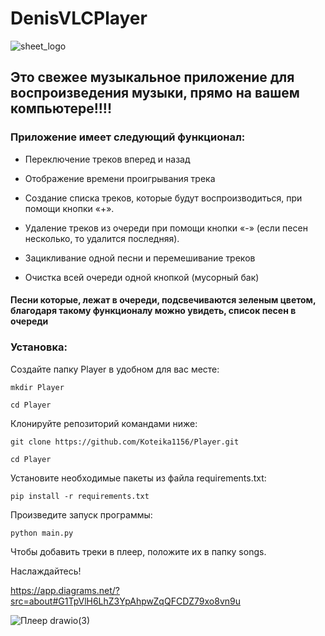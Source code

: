 
# DenisVLCPlayer


![sheet_logo](https://github.com/SharovSa/DenisVLCPlayer/assets/116020011/9198f7bb-459c-4ad4-b6c4-4b548c6aba2c)


## Это свежее музыкальное приложение для воспроизведения музыки, прямо на вашем компьютере!!!! 

### Приложение имеет следующий функционал:

-  Переключение треков вперед и назад
  
-  Отображение времени проигрывания трека

-  Создание списка треков, которые будут воспроизводиться, при помощи кнопки «+».

-  Удаление треков из очереди при помощи кнопки «-» (если песен несколько, то удалится последняя).
  
-  Зацикливание одной песни и перемешивание треков

-  Очистка всей очереди одной кнопкой (мусорный бак) 

####   Песни которые, лежат в очереди, подсвечиваются зеленым цветом, благодаря такому функционалу можно увидеть, список песен в очереди


  
### Установка:

Создайте папку Player в удобном для вас месте:

`mkdir Player`

`cd Player`

Клонируйте репозиторий командами ниже:

`git clone https://github.com/Koteika1156/Player.git`

`cd Player`

Установите необходимые пакеты из файла requirements.txt:

`pip install -r requirements.txt`

Произведите запуск программы:

`python main.py`

Чтобы добавить треки в плеер, положите их в папку songs.

Наслаждайтесь!

https://app.diagrams.net/?src=about#G1TpVlH6LhZ3YpAhpwZqQFCDZ79xo8vn9u

![Плеер drawio(3)](https://github.com/SharovSa/DenisVLCPlayer/assets/116020011/bc80b903-44bc-407e-ab33-e85235f66f58)


